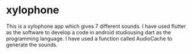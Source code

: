 # xylophone
This is a xylophone app which gives 7 different sounds.
I have used flutter as the software to develop a code in android studiousing dart as the programming language.
I have used a function called AudioCache to generate the sounds.
